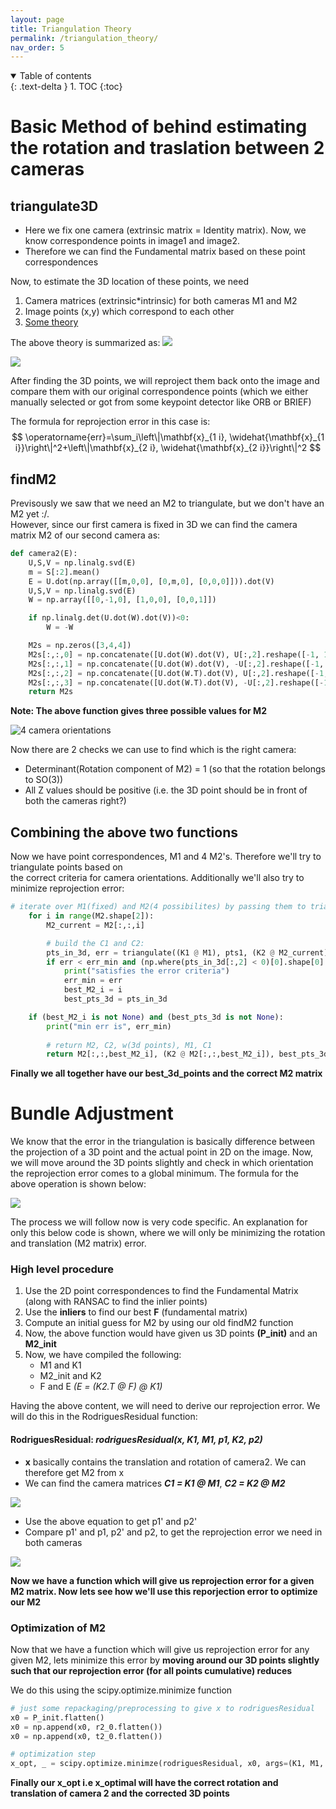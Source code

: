 ```yaml
---
layout: page
title: Triangulation Theory
permalink: /triangulation_theory/
nav_order: 5
---
```


<details open markdown="block">
  <summary>
    Table of contents
  </summary>
  {: .text-delta }
1. TOC
{:toc}
</details>

# Basic Method of behind estimating the rotation and traslation between 2 cameras

## triangulate3D

- Here we fix one camera (extrinsic matrix = Identity matrix). Now, we know correspondence points in image1 and image2.
- Therefore we can find the Fundamental matrix based on these point correspondences

Now, to estimate the 3D location of these points, we need 
1. Camera matrices (extrinsic*intrinsic) for both cameras M1 and M2
2. Image points (x,y) which correspond to each other
3. [Some theory](https://www.dropbox.com/sh/r569lhrgq9z4x7l/AACGDws-F4Krdwagm1F3-tnja?dl=0&preview=L17+-+Camera+Models%2C+Pose+Estimation+and+Triangulation.pdf)

The above theory is summarized as:
![](/documentation/images/triangulation_setup.png)

![](/documentation/images/triangulation_formula.png)

After finding the 3D points, we will reproject them back onto the image and compare them with our original correspondence points (which we either manually selected or got from some keypoint detector like ORB or BRIEF)

The formula for reprojection error in this case is:
$$
\operatorname{err}=\sum_i\left\|\mathbf{x}_{1 i}, \widehat{\mathbf{x}_{1 i}}\right\|^2+\left\|\mathbf{x}_{2 i}, \widehat{\mathbf{x}_{2 i}}\right\|^2
$$


## findM2
Previsously we saw that we need an M2 to triangulate, but we don't have an M2 yet :/.  \
However, since our first camera is fixed in 3D we can find the camera matrix M2 of our second camera as:

```python
def camera2(E):
    U,S,V = np.linalg.svd(E)
    m = S[:2].mean()
    E = U.dot(np.array([[m,0,0], [0,m,0], [0,0,0]])).dot(V)
    U,S,V = np.linalg.svd(E)
    W = np.array([[0,-1,0], [1,0,0], [0,0,1]])

    if np.linalg.det(U.dot(W).dot(V))<0:
        W = -W

    M2s = np.zeros([3,4,4])
    M2s[:,:,0] = np.concatenate([U.dot(W).dot(V), U[:,2].reshape([-1, 1])/abs(U[:,2]).max()], axis=1)
    M2s[:,:,1] = np.concatenate([U.dot(W).dot(V), -U[:,2].reshape([-1, 1])/abs(U[:,2]).max()], axis=1)
    M2s[:,:,2] = np.concatenate([U.dot(W.T).dot(V), U[:,2].reshape([-1, 1])/abs(U[:,2]).max()], axis=1)
    M2s[:,:,3] = np.concatenate([U.dot(W.T).dot(V), -U[:,2].reshape([-1, 1])/abs(U[:,2]).max()], axis=1)
    return M2s
```

**Note: The above function gives three possible values for M2**

![4 camera orientations](/documentation/images/4cameras.jpg)

Now there are 2 checks we can use to find which is the right camera:
- Determinant(Rotation component of M2) = 1 (so that the rotation belongs to SO(3))
- All Z values should be positive (i.e. the 3D point should be in front of both the cameras right?)

## Combining the above two functions

Now we have point correspondences, M1 and 4 M2's. Therefore we'll try to triangulate points based on  \
the correct criteria for camera orientations. Additionally we'll also try to minimize reprojection error:

```python
# iterate over M1(fixed) and M2(4 possibilites) by passing them to triangulate
    for i in range(M2.shape[2]):
        M2_current = M2[:,:,i]

        # build the C1 and C2:
        pts_in_3d, err = triangulate((K1 @ M1), pts1, (K2 @ M2_current), pts2)    
        if err < err_min and (np.where(pts_in_3d[:,2] < 0)[0].shape[0] == 0):
            print("satisfies the error criteria")
            err_min = err
            best_M2_i = i
            best_pts_3d = pts_in_3d

    if (best_M2_i is not None) and (best_pts_3d is not None):
        print("min err is", err_min)
        
        # return M2, C2, w(3d points), M1, C1
        return M2[:,:,best_M2_i], (K2 @ M2[:,:,best_M2_i]), best_pts_3d, M1, (K1 @ M1) # last entry is C1
```

**Finally we all together have our best_3d_points and the correct M2 matrix**

# Bundle Adjustment
We know that the error in the triangulation is basically difference between the projection of a 3D point and the actual point in 2D on the image. Now, we will move around the 3D points slightly and check in which orientation the reprojection error comes to a global minimum.
The formula for the above operation is shown below:

![](/documentation/images/Bundle_formula.png)

The process  we will follow now is very code specific. An explanation for only this below code is shown, where we will only be minimizing the rotation and translation (M2 matrix) error.

### High level procedure

1. Use the 2D point correspondences to find the Fundamental Matrix (along with RANSAC to find the inlier points)
2. Use the **inliers** to find our best **F** (fundamental matrix)
3. Compute an initial guess for M2 by using our old findM2 function
4. Now, the above function would have given us 3D points **(P_init)** and an **M2_init**
5. Now, we have compiled the following:
   - M1 and K1
   - M2_init and K2
   - F and E *(E = (K2.T @ F) @ K1)*

Having the above content, we will need to derive our reprojection error. We will do this in the RodriguesResidual function:

#### RodriguesResidual: *rodriguesResidual(x, K1, M1, p1, K2, p2)*

- **x** basically contains the translation and rotation of camera2. We can therefore get M2 from x
- We can find the camera matrices ***C1 = K1 @ M1***, ***C2 = K2 @ M2***

![](/documentation/images/generic_projection_eq.png)

- Use the above equation to get p1' and p2'
- Compare p1' and p1, p2' and p2, to get the reprojection error we need in both cameras

![](/documentation/images/reproj_error_residuals.png)

**Now we have a function which will give us reprojection error for a given M2 matrix. Now lets see how we'll use this reporjection error to optimize our M2**

### Optimization of M2

Now that we have a function which will give us reprojection error for any given M2, lets minimize this error by **moving around our 3D points slightly such that our reprojection error (for all points cumulative) reduces**

We do this using the scipy.optimize.minimize function

```python
# just some repackaging/preprocessing to give x to rodriguesResidual
x0 = P_init.flatten()
x0 = np.append(x0, r2_0.flatten())
x0 = np.append(x0, t2_0.flatten())

# optimization step
x_opt, _ = scipy.optimize.minimze(rodriguesResidual, x0, args=(K1, M1, p1, K2, p2))
```

**Finally our x_opt i.e x_optimal will have the correct rotation and translation of camera 2 and the corrected 3D points**
